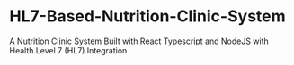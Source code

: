 # HL7-Based-Nutrition-Clinic-System
A Nutrition Clinic System Built with React Typescript and NodeJS with Health Level 7 (HL7) Integration

